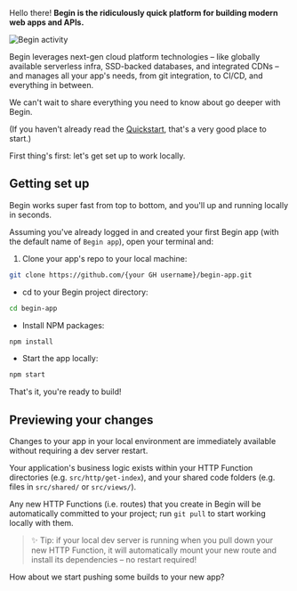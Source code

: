 Hello there! **Begin is the ridiculously quick platform for building modern web apps and APIs.**

![Begin activity](/_static/screens/begin-activity.jpg)

Begin leverages next-gen cloud platform technologies – like globally available serverless infra, SSD-backed databases, and integrated CDNs – and manages all your app's needs, from git integration, to CI/CD, and everything in between.

We can't wait to share everything you need to know about go deeper with Begin.

(If you haven't already read the [Quickstart](/en/guides/quickstart), that's a very good place to start.)

First thing's first: let's get set up to work locally.


## Getting set up

Begin works super fast from top to bottom, and you'll up and running locally in seconds.

Assuming you've already logged in and created your first Begin app (with the default name of `Begin app`), open your terminal and:

1. Clone your app's repo to your local machine:
```bash
git clone https://github.com/{your GH username}/begin-app.git
```

- cd to your Begin project directory:
```bash
cd begin-app
```

- Install NPM packages:
```bash
npm install
```

- Start the app locally:
```bash
npm start
```

That's it, you're ready to build!


## Previewing your changes

Changes to your app in your local environment are immediately available without requiring a dev server restart.

Your application's business logic exists within your HTTP Function directories (e.g. `src/http/get-index`), and your shared code folders (e.g. files in `src/shared/` or `src/views/`).

Any new HTTP Functions (i.e. routes) that you create in Begin will be automatically committed to your project; run `git pull` to start working locally with them.

> ✨ Tip: if your local dev server is running when you pull down your new HTTP Function, it will automatically mount your new route and install its dependencies – no restart required!

How about we start pushing some builds to your new app?
